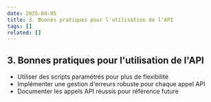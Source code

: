 ```yaml
---
date: 2025-04-05
title: 3. Bonnes pratiques pour l'utilisation de l'API
tags: []
related: []
---
```


## 3. Bonnes pratiques pour l'utilisation de l'API
- Utiliser des scripts paramétrés pour plus de flexibilité
- Implémenter une gestion d'erreurs robuste pour chaque appel API
- Documenter les appels API réussis pour référence future

#
